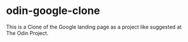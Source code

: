 # odin-google-clone
This is a Clone of the Google landing page as a project like
suggested at The Odin Project.

